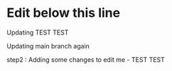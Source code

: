 # Edit below this line

Updating TEST TEST

Updating main branch again

step2 : Adding some changes to edit me - TEST TEST